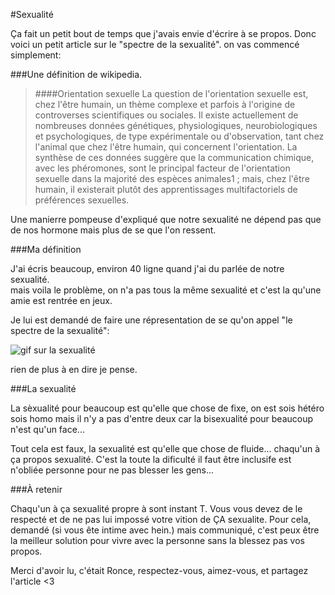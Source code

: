 #Sexualité

Ça fait un petit bout de temps que j'avais envie d'écrire à se propos. Donc voici un petit article sur le "spectre de la sexualité". on vas commencé simplement:

###Une définition de wikipedia.

>####Orientation sexuelle
>La question de l'orientation sexuelle est, chez l'être humain, un thème complexe et parfois à l'origine de controverses 
>scientifiques ou sociales. Il existe actuellement de nombreuses données génétiques, physiologiques, neurobiologiques et 
>psychologiques, de type expérimentale ou d'observation, tant chez l'animal que chez l'être humain, qui concernent 
>l'orientation. La synthèse de ces données suggère que la communication chimique, avec les phéromones, sont le principal 
>facteur de l'orientation sexuelle dans la majorité des espèces animales1 ; mais, chez l'être humain, il existerait plutôt 
>des apprentissages multifactoriels de préférences sexuelles.

Une manierre pompeuse d'expliqué que notre sexualité ne dépend pas que de nos hormone mais plus de se que l'on ressent.

###Ma définition

J'ai écris beaucoup, environ 40 ligne quand j'ai du parlée de notre sexualité.  
mais voila le problème, on n'a pas tous la même sexualité et c'est la qu'une amie est rentrée en jeux.

Je lui est demandé de faire une répresentation de se qu'on appel "le spectre de la sexualité":

![gif sur la sexualité](/images/gifsexualite.gif)

rien de plus à en dire je pense.

###La sexualité

La sèxualité pour beaucoup est qu'elle que chose de fixe, on est sois hétéro sois homo mais il n'y a pas d'entre deux car la bisexualité pour beaucoup n'est qu'un face...

Tout cela est faux, la sexualité est qu'elle que chose de fluide... chaqu'un à ça propos sexualité.
C'est la toute la dificulté il faut être inclusife est n'obliée personne pour ne pas blesser les gens...

###À retenir

Chaqu'un à ça sexualité propre à sont instant T. Vous vous devez de le respecté et de ne pas lui impossé votre vition de ÇA sexualite.
Pour cela, demandé (si vous ête intime avec hein.) mais communiqué, c'est peux être la meilleur solution pour vivre avec la personne sans la blessez pas vos propos.

Merci d'avoir lu, c'était Ronce, respectez-vous, aimez-vous, et partagez l'article <3